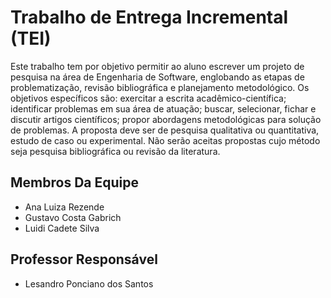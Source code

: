 # Trabalho de Entrega Incremental (TEI)

Este trabalho tem por objetivo permitir ao aluno escrever um projeto de pesquisa na área de Engenharia de Software, englobando as etapas de problematização, revisão bibliográfica e planejamento metodológico. Os objetivos específicos são: exercitar a escrita acadêmico-científica; identificar problemas em sua área de atuação; buscar, selecionar, fichar e discutir artigos científicos; propor abordagens metodológicas para solução de problemas. A proposta deve ser de pesquisa qualitativa ou quantitativa, estudo de caso ou experimental. Não serão aceitas propostas cujo método seja pesquisa bibliográfica ou revisão da literatura.

## Membros Da Equipe

* Ana Luiza Rezende
* Gustavo Costa Gabrich
* Luidi Cadete Silva


## Professor Responsável

* Lesandro Ponciano dos Santos
